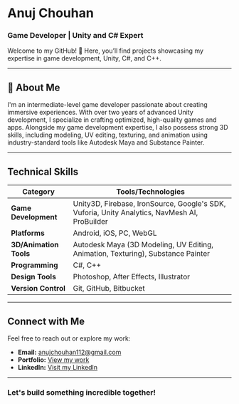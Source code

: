 # **Anuj Chouhan**  
### Game Developer | Unity and C# Expert  

Welcome to my GitHub! 🚀 Here, you’ll find projects showcasing my expertise in game development, Unity, C#, and C++.  

---

## 🌟 **About Me**  
I'm an intermediate-level game developer passionate about creating immersive experiences. With over two years of advanced Unity development, I specialize in crafting optimized, high-quality games and apps. Alongside my game development expertise, I also possess strong 3D skills, including modeling, UV editing, texturing, and animation using industry-standard tools like Autodesk Maya and Substance Painter.  

---

## **Technical Skills**  

| **Category**        | **Tools/Technologies**                                                                 |
|----------------------|----------------------------------------------------------------------------------------|
| **Game Development** | Unity3D, Firebase, IronSource, Google's SDK, Vuforia, Unity Analytics, NavMesh AI, ProBuilder|
| **Platforms**        | Android, iOS, PC, WebGL                                                                |
| **3D/Animation Tools** | Autodesk Maya (3D Modeling, UV Editing, Animation, Texturing), Substance Painter |
| **Programming**      | C#, C++                                                                               |
| **Design Tools**     | Photoshop, After Effects, Illustrator                                                 |
| **Version Control**  | Git, GitHub, Bitbucket                                                                |  

---

## **Connect with Me**  

Feel free to reach out or explore my work:

- **Email:** anujchouhan112@gmail.com  
- **Portfolio:** [View my work](https://encouraging-deer-41e.notion.site/Anuj-Chouhan-Game-Developer-13ff4e9ef725806caecbdbbe532efe53)  
- **LinkedIn:** [Visit my LinkedIn](https://www.linkedin.com/in/anuj-chouhan)  

---

### **Let's build something incredible together!**

